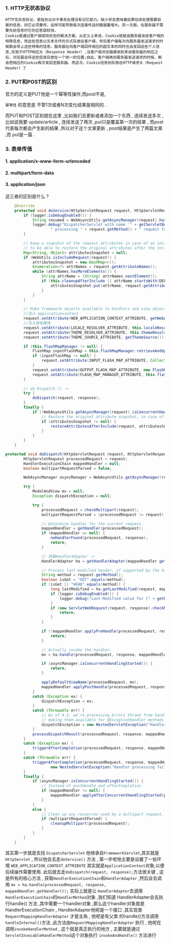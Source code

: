 

### 1. HTTP无状态协议
	HTTP无状态协议，是指协议对于事务处理没有记忆能力。缺少状态意味着如果后续处理需要前面的信息，则它必须重传，这样可能导致每次连接传送的数据量增大。另一方面，在服务器不需要先前信息时它的应答就较快。
	Cookie是通过客户端保持状态的解决方案。从定义上来说，Cookie就是由服务器发给客户端的特殊信息，而这些信息以文本文件的方式存放在客户端，然后客户端每次向服务器发送请求的时候都会带上这些特殊的信息。服务器在向客户端回传相应的超文本的同时也会发回这些个人信息,存放于HTTP响应头（Response Header）,当客户端浏览器接收到来自服务器的响应之后，浏览器会将这些信息存放在一个统一的位置;自此，客户端再向服务器发送请求的时候，都会把相应的Cookie再次发回至服务器。而这次，Cookie信息则存放在HTTP请求头（Request Header）了
### 2. PUT和POST的区别

官方的定义是PUT他是一个幂等性操作,而post不是, 

`幂等性` 的意思是 不管1次或者N次变化结果是相同的 . 

而PUT和POST区别就在这里 ,比如我们去更新或者添加一个东西 ,  连续发送多次 , 比如说我要 update/article , 连续发送了两次 ,put只是覆盖第一次的结果  , 而post代表每次都会产生新的结果 ,所以对于这个文章更新 , post结果是产生了两篇文章 ,而 put是一篇 .

### 3. 表单传值

#### 1. application/x-www-form-urlencoded

#### 2. multipart/form-data

#### 3. application/json

这三者的区别是什么 ? 





```java
	@Override
	protected void doService(HttpServletRequest request, HttpServletResponse response) throws Exception {
		if (logger.isDebugEnabled()) {
			String resumed = WebAsyncUtils.getAsyncManager(request).hasConcurrentResult() ? " resumed" : "";
			logger.debug("DispatcherServlet with name '" + getServletName() + "'" + resumed +
					" processing " + request.getMethod() + " request for [" + getRequestUri(request) + "]");
		}

		// Keep a snapshot of the request attributes in case of an include,
		// to be able to restore the original attributes after the include.
		Map<String, Object> attributesSnapshot = null;
		if (WebUtils.isIncludeRequest(request)) {
			attributesSnapshot = new HashMap<>();
			Enumeration<?> attrNames = request.getAttributeNames();
			while (attrNames.hasMoreElements()) {
				String attrName = (String) attrNames.nextElement();
				if (this.cleanupAfterInclude || attrName.startsWith(DEFAULT_STRATEGIES_PREFIX)) {
					attributesSnapshot.put(attrName, request.getAttribute(attrName));
				}
			}
		}

		// Make framework objects available to handlers and view objects.
        //注入 applicationcontext
		request.setAttribute(WEB_APPLICATION_CONTEXT_ATTRIBUTE, getWebApplicationContext());
        //注入其他属性
		request.setAttribute(LOCALE_RESOLVER_ATTRIBUTE, this.localeResolver);
		request.setAttribute(THEME_RESOLVER_ATTRIBUTE, this.themeResolver);
		request.setAttribute(THEME_SOURCE_ATTRIBUTE, getThemeSource());

		if (this.flashMapManager != null) {
			FlashMap inputFlashMap = this.flashMapManager.retrieveAndUpdate(request, response);
			if (inputFlashMap != null) {
				request.setAttribute(INPUT_FLASH_MAP_ATTRIBUTE, Collections.unmodifiableMap(inputFlashMap));
			}
			request.setAttribute(OUTPUT_FLASH_MAP_ATTRIBUTE, new FlashMap());
			request.setAttribute(FLASH_MAP_MANAGER_ATTRIBUTE, this.flashMapManager);
		}

        // do Dispatch () -> 
		try {
			doDispatch(request, response);
		}
		finally {
			if (!WebAsyncUtils.getAsyncManager(request).isConcurrentHandlingStarted()) {
				// Restore the original attribute snapshot, in case of an include.
				if (attributesSnapshot != null) {
					restoreAttributesAfterInclude(request, attributesSnapshot);
				}
			}
		}
	}

```





```java
protected void doDispatch(HttpServletRequest request, HttpServletResponse response) throws Exception {
		HttpServletRequest processedRequest = request;
		HandlerExecutionChain mappedHandler = null;
		boolean multipartRequestParsed = false;

		WebAsyncManager asyncManager = WebAsyncUtils.getAsyncManager(request);

		try {
			ModelAndView mv = null;
			Exception dispatchException = null;

			try {
				processedRequest = checkMultipart(request);
				multipartRequestParsed = (processedRequest != request);

				// Determine handler for the current request.
				mappedHandler = getHandler(processedRequest);
				if (mappedHandler == null) {
					noHandlerFound(processedRequest, response);
					return;
				}

				// 获取HandlerAdapter -> 	
				HandlerAdapter ha = getHandlerAdapter(mappedHandler.getHandler());

				// Process last-modified header, if supported by the handler.
				String method = request.getMethod();
				boolean isGet = "GET".equals(method);
				if (isGet || "HEAD".equals(method)) {
					long lastModified = ha.getLastModified(request, mappedHandler.getHandler());
					if (logger.isDebugEnabled()) {
						logger.debug("Last-Modified value for [" + getRequestUri(request) + "] is: " + lastModified);
					}
					if (new ServletWebRequest(request, response).checkNotModified(lastModified) && isGet) {
						return;
					}
				}

				if (!mappedHandler.applyPreHandle(processedRequest, response)) {
					return;
				}

				// Actually invoke the handler.
				mv = ha.handle(processedRequest, response, mappedHandler.getHandler());

				if (asyncManager.isConcurrentHandlingStarted()) {
					return;
				}

				applyDefaultViewName(processedRequest, mv);
				mappedHandler.applyPostHandle(processedRequest, response, mv);
			}
			catch (Exception ex) {
				dispatchException = ex;
			}
			catch (Throwable err) {
				// As of 4.3, we're processing Errors thrown from handler methods as well,
				// making them available for @ExceptionHandler methods and other scenarios.
				dispatchException = new NestedServletException("Handler dispatch failed", err);
			}
			processDispatchResult(processedRequest, response, mappedHandler, mv, dispatchException);
		}
		catch (Exception ex) {
			triggerAfterCompletion(processedRequest, response, mappedHandler, ex);
		}
		catch (Throwable err) {
			triggerAfterCompletion(processedRequest, response, mappedHandler,
					new NestedServletException("Handler processing failed", err));
		}
		finally {
			if (asyncManager.isConcurrentHandlingStarted()) {
				// Instead of postHandle and afterCompletion
				if (mappedHandler != null) {
					mappedHandler.applyAfterConcurrentHandlingStarted(processedRequest, response);
				}
			}
			else {
				// Clean up any resources used by a multipart request.
				if (multipartRequestParsed) {
					cleanupMultipart(processedRequest);
				}
			}
		}
	}

```



其实第一步就是去找 `DispatcherServlet` 他继承自`FrameworkServlet`,其实就是`HttpServlet` ,  所以他会去走`doService()` 方法 , 第一步呢他主要是设置了一些环境 `WEB_APPLICATION_CONTEXT_ATTRIBUTE` 其实就是`ApplicationContext`对象,以便后续操作需要使用.   此后就去走`doDispatch(request, response);`方法很关键 , 这是所有的核心方法 , 获取`HandlerExecutionChain`和`HandlerAdapter`  ,然后会去调用 `mv = ha.handle(processedRequest, response, mappedHandler.getHandler());` 实际上就是让 `HandlerAdapter`去调用 `HandlerExecutionChain`的`HandlerMethod`对象 ,我们知道 HandlerAdapter会去执行handle() 方法 ,其中需要一个handler对象 ,那么这个handler对象就是HandlerExecutionChain , HandlerAdapter他呢是一个接口 ,其实现类 `RequestMappingHandlerAdapter` 才是主角 , 他呢是有父类 的handle()方法调用`handleInternal()`方法 ,此方法由`RequestMappingHandlerAdapter` 执行 , 他呢在调用`invokeHandlerMethod` , 这个就是真正执行的地方 , 主要就是通过 `ServletInvocableHandlerMethod`这个对象执行 `invokeAndHandle()` 方法进行 





